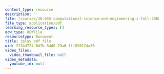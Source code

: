 ```yaml
---
content_type: resource
description: ''
file: /courses/18-085-computational-science-and-engineering-i-fall-2008/2234d7240d7b84d029a6fff890274a70_JWrrPuJf2nA.pdf
file_type: application/pdf
learning_resource_types: []
ocw_type: OCWFile
resourcetype: Document
title: 3play pdf file
uid: 2234d724-0d7b-84d0-29a6-fff890274a70
video_files:
  video_thumbnail_file: null
video_metadata:
  youtube_id: null
---
```

